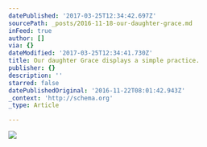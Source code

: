 ```yaml
---
datePublished: '2017-03-25T12:34:42.697Z'
sourcePath: _posts/2016-11-18-our-daughter-grace.md
inFeed: true
author: []
via: {}
dateModified: '2017-03-25T12:34:41.730Z'
title: Our daughter Grace displays a simple practice.
publisher: {}
description: ''
starred: false
datePublishedOriginal: '2016-11-22T08:01:42.943Z'
_context: 'http://schema.org'
_type: Article

---
```

![](https://the-grid-user-content.s3-us-west-2.amazonaws.com/0ddaea10-caab-41a1-b782-73d859c1349c.jpg)